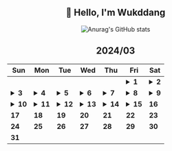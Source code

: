 <div align="center">

## 🙌 Hello, I'm Wukddang

![Anurag's GitHub stats](https://github-readme-stats.vercel.app/api?username=wukdddang&show_icons=true&theme=radical)


<!--CALENDAR-START-->
## 2024/03

| Sun | Mon | Tue | Wed | Thu | Fri | Sat |
| --- | --- | --- | --- | --- | --- | --- |
|     |     |     |     |     | <details><summary>**1**</summary>React: 딥다이브 p.109-115 / BE: 백엔드 30일 완성 p.55-59 / 패캠 MFA: 9강</details> | <details><summary>**2**</summary>React: 딥다이브 p.116-119 / BE: 백엔드 30일 완성 p.61-68</details> |
| <details><summary>**3**</summary>React: 딥다이브 p.120-124 / BE: 백엔드 30일 완성 p.69-72 / 패캠 MFA: 10-12강 / TS: Udemy 강의 챕터 5-6 완강</details> | <details><summary>**4**</summary>React: 딥다이브 p.125-130 / BE: 백엔드 30일 완성 p.73-78 / 패캠 MFA: 13-15강 / TS: Udemy 강의 챕터 7 완강 / Cypress: Udemy 강의 1-2강</details> | <details><summary>**5**</summary>React: 딥다이브 p.131-135 / BE: 백엔드 30일 완성 p.79-82 / 패캠 MFA: 16-17강 / TS: Udemy 강의 챕터 8 완강 / Cypress: Udemy 강의 3, 15-16강</details> | <details><summary>**6**</summary>React: 딥다이브 p.136-139 / BE: 백엔드 30일 완성 p.83-87 / 패캠 MFA: 18강 / TS: Udemy 강의 챕터 9-1~9 / 프론트 테스트 1: 인프런 강의 1-3강</details> | <details><summary>**7**</summary>React: 딥다이브 p.140-143 / BE: 백엔드 30일 완성 p.88-90 / 패캠 MFA: 19강 / 프론트 테스트 1: 인프런 강의 4-5강</details> | <details><summary>**8**</summary>React: 딥다이브 p.144-148 / JS: 완벽가이드 p.1-5</details> | <details><summary>**9**</summary>React: 딥다이브 p.149-155 / 프론트 테스트 1: 인프런 강의 6-7강</details> |
| <details><summary>**10**</summary>React: 딥다이브 p.156-161 / 프론트 테스트 1: 인프런 강의 8-19강</details> | <details><summary>**11**</summary>React: 딥다이브 p.162-172 / 패캠 MFA: 20강 / 프론트 테스트 1: 인프런 강의 20강</details> | <details><summary>**12**</summary>React: 딥다이브 p.173-176 / 패캠 MFA: 21강 / 프론트 테스트 1: 인프런 강의 21강</details> | <details><summary>**13**</summary>React: 딥다이브 p.177-182 / TS: Udemy 강의 챕터 9-10~15</details> | <details><summary>**14**</summary>React: 딥다이브 p.183-188 / TS: Udemy 강의 챕터 9-16~18 / 패캠 MFA: 22강 / 프론트 테스트 1: 인프런 강의 22강</details> | <details><summary>**15**</summary>React: 딥다이브 p.189-194 / TS: Udemy 강의 챕터 9-19 / 패캠 MFA: 23강 / 프론트 테스트 1: 인프런 강의 23-25강</details> | **16** |
| **17** | **18** | **19** | **20** | **21** | **22** | **23** |
| **24** | **25** | **26** | **27** | **28** | **29** | **30** |
| **31** |

<!--CALENDAR-END-->
